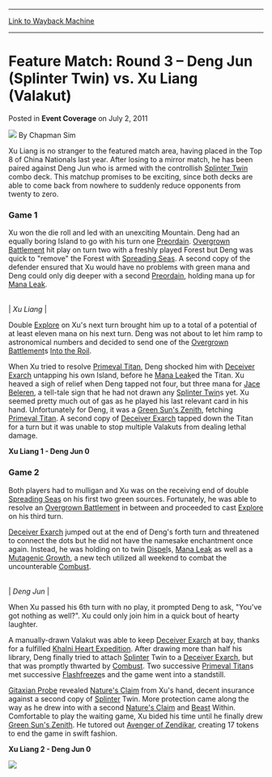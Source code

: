 
---
[Link to Wayback Machine](https://web.archive.org/web/20220819114518/https://magic.wizards.com/en/articles/archive/event-coverage/feature-match-round-3-%E2%80%93-deng-jun-splinter-twin-vs-xu-liang-valakut)

[_metadata_:author]:- "Chapman Sim"
[_metadata_:description]:- "Xu Liang is no stranger to the featured match area, having placed in the Top 8 of China Nationals last year. After losing to a mirror match, he has been paired against Deng Jun who is armed with the controllish [autocard]Splinter Twin[/autocard] combo deck. This matchup promises to be exciting, since both decks are able to come back from nowhere to suddenly reduce opponents"
[_metadata_:generator]:- "Drupal 7 (http://drupal.org)"
[_metadata_:node]:- "315678"
[_metadata_:publish_date]:- "2011-07-02"
[_metadata_:source]:- "div-main-content"
[_metadata_:title]:- "Feature Match: Round 3 – Deng Jun (Splinter Twin) vs. Xu Liang (Valakut)"
[_metadata_:wayback_capture_timestamp]:- "2022-08-19 11:45:18"
[_metadata_:wayback_raw_url]:- "https://web.archive.org/web/20220819114518id_/https://magic.wizards.com/en/articles/archive/event-coverage/feature-match-round-3-%E2%80%93-deng-jun-splinter-twin-vs-xu-liang-valakut"
[_metadata_:wayback_url]:- "https://magic.wizards.com/en/articles/archive/event-coverage/feature-match-round-3-%E2%80%93-deng-jun-splinter-twin-vs-xu-liang-valakut"
---


Feature Match: Round 3 – Deng Jun (Splinter Twin) vs. Xu Liang (Valakut)
========================================================================



 Posted in **Event Coverage**
 on July 2, 2011 






![](https://media.magic.wizards.com/styles/auth_small/public/images/person/chapman.jpg)
By Chapman Sim











Xu Liang is no stranger to the featured match area, having placed in the Top 8 of China Nationals last year. After losing to a mirror match, he has been paired against Deng Jun who is armed with the controllish [Splinter Twin](https://gatherer.wizards.com/Pages/Card/Details.aspx?name=Splinter+Twin) combo deck. This matchup promises to be exciting, since both decks are able to come back from nowhere to suddenly reduce opponents from twenty to zero.


### Game 1


Xu won the die roll and led with an unexciting Mountain. Deng had an equally boring Island to go with his turn one [Preordain](https://gatherer.wizards.com/Pages/Card/Details.aspx?name=Preordain). [Overgrown Battlement](https://gatherer.wizards.com/Pages/Card/Details.aspx?name=Overgrown+Battlement) hit play on turn two with a freshly played Forest but Deng was quick to "remove" the Forest with [Spreading Seas](https://gatherer.wizards.com/Pages/Card/Details.aspx?name=Spreading+Seas). A second copy of the defender ensured that Xu would have no problems with green mana and Deng could only dig deeper with a second [Preordain](https://gatherer.wizards.com/Pages/Card/Details.aspx?name=Preordain), holding mana up for [Mana Leak](https://gatherer.wizards.com/Pages/Card/Details.aspx?name=Mana+Leak).






|  |
| --- |
| 
*Xu Liang* |



Double [Explore](https://gatherer.wizards.com/Pages/Card/Details.aspx?name=Explore) on Xu's next turn brought him up to a total of a potential of at least eleven mana on his next turn. Deng was not about to let him ramp to astronomical numbers and decided to send one of the [Overgrown Battlement](https://gatherer.wizards.com/Pages/Card/Details.aspx?name=Overgrown+Battlement)s [Into the Roil](https://gatherer.wizards.com/Pages/Card/Details.aspx?name=Into+the+Roil).


When Xu tried to resolve [Primeval Titan](https://gatherer.wizards.com/Pages/Card/Details.aspx?name=Primeval+Titan), Deng shocked him with [Deceiver Exarch](https://gatherer.wizards.com/Pages/Card/Details.aspx?name=Deceiver+Exarch) untapping his own Island, before he [Mana Leak](https://gatherer.wizards.com/Pages/Card/Details.aspx?name=Mana+Leak)ed the Titan. Xu heaved a sigh of relief when Deng tapped not four, but three mana for [Jace Beleren](https://gatherer.wizards.com/Pages/Card/Details.aspx?name=Jace+Beleren), a tell-tale sign that he had not drawn any [Splinter Twin](https://gatherer.wizards.com/Pages/Card/Details.aspx?name=Splinter+Twin)s yet. Xu seemed pretty much out of gas as he played his last relevant card in his hand. Unfortunately for Deng, it was a [Green Sun's Zenith](https://gatherer.wizards.com/Pages/Card/Details.aspx?name=Green+Sun%27s+Zenith), fetching [Primeval Titan](https://gatherer.wizards.com/Pages/Card/Details.aspx?name=Primeval+Titan). A second copy of [Deceiver Exarch](https://gatherer.wizards.com/Pages/Card/Details.aspx?name=Deceiver+Exarch) tapped down the Titan for a turn but it was unable to stop multiple Valakuts from dealing lethal damage.


**Xu Liang 1 - Deng Jun 0**


### Game 2


Both players had to mulligan and Xu was on the receiving end of double [Spreading Seas](https://gatherer.wizards.com/Pages/Card/Details.aspx?name=Spreading+Seas) on his first two green sources. Fortunately, he was able to resolve an [Overgrown Battlement](https://gatherer.wizards.com/Pages/Card/Details.aspx?name=Overgrown+Battlement) in between and proceeded to cast [Explore](https://gatherer.wizards.com/Pages/Card/Details.aspx?name=Explore) on his third turn.


[Deceiver Exarch](https://gatherer.wizards.com/Pages/Card/Details.aspx?name=Deceiver+Exarch) jumped out at the end of Deng's forth turn and threatened to connect the dots but he did not have the namesake enchantment once again. Instead, he was holding on to twin [Dispel](https://gatherer.wizards.com/Pages/Card/Details.aspx?name=Dispel)s, [Mana Leak](https://gatherer.wizards.com/Pages/Card/Details.aspx?name=Mana+Leak) as well as a [Mutagenic Growth](https://gatherer.wizards.com/Pages/Card/Details.aspx?name=Mutagenic+Growth), a new tech utilized all weekend to combat the uncounterable [Combust](https://gatherer.wizards.com/Pages/Card/Details.aspx?name=Combust).






|  |
| --- |
| 
*Deng Jun* |



When Xu passed his 6th turn with no play, it prompted Deng to ask, "You've got nothing as well?". Xu could only join him in a quick bout of hearty laughter.


A manually-drawn Valakut was able to keep [Deceiver Exarch](https://gatherer.wizards.com/Pages/Card/Details.aspx?name=Deceiver+Exarch) at bay, thanks for a fulfilled [Khalni Heart Expedition](https://gatherer.wizards.com/Pages/Card/Details.aspx?name=Khalni+Heart+Expedition). After drawing more than half his library, Deng finally tried to attach [Splinter](https://gatherer.wizards.com/Pages/Card/Details.aspx?name=Splinter) Twin to a [Deceiver Exarch](https://gatherer.wizards.com/Pages/Card/Details.aspx?name=Deceiver+Exarch), but that was promptly thwarted by [Combust](https://gatherer.wizards.com/Pages/Card/Details.aspx?name=Combust). Two successive [Primeval Titan](https://gatherer.wizards.com/Pages/Card/Details.aspx?name=Primeval+Titan)s met successive [Flashfreeze](https://gatherer.wizards.com/Pages/Card/Details.aspx?name=Flashfreeze)s and the game went into a standstill.


[Gitaxian Probe](https://gatherer.wizards.com/Pages/Card/Details.aspx?name=Gitaxian+Probe) revealed [Nature's Claim](https://gatherer.wizards.com/Pages/Card/Details.aspx?name=Nature%27s+Claim) from Xu's hand, decent insurance against a second copy of [Splinter](https://gatherer.wizards.com/Pages/Card/Details.aspx?name=Splinter) Twin. More protection came along the way as he drew into with a second [Nature's Claim](https://gatherer.wizards.com/Pages/Card/Details.aspx?name=Nature%27s+Claim) and [Beast](https://gatherer.wizards.com/Pages/Card/Details.aspx?name=Beast) Within. Comfortable to play the waiting game, Xu bided his time until he finally drew [Green Sun's Zenith](https://gatherer.wizards.com/Pages/Card/Details.aspx?name=Green+Sun%27s+Zenith). He tutored out [Avenger of Zendikar](https://gatherer.wizards.com/Pages/Card/Details.aspx?name=Avenger+of+Zendikar), creating 17 tokens to end the game in swift fashion.


**Xu Liang 2 - Deng Jun 0**



![](http://wotc-mx1.bkom.com/sites/wotc-mx1.bkom.com/files/images/misc/fm3Plants.jpg)





